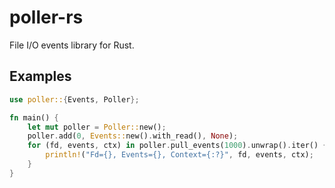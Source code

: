 ﻿poller-rs
=========

File I/O events library for Rust.

Examples
--------

```rs
use poller::{Events, Poller};

fn main() {
    let mut poller = Poller::new();
    poller.add(0, Events::new().with_read(), None);
    for (fd, events, ctx) in poller.pull_events(1000).unwrap().iter() {
        println!("Fd={}, Events={}, Context={:?}", fd, events, ctx);
    }
}
```
